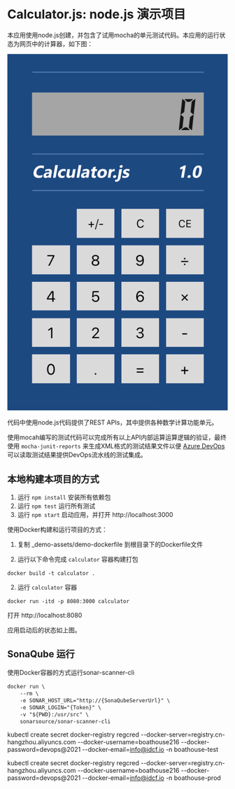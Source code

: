 # Calculator.js: node.js 演示项目

本应用使用node.js创建，并包含了试用mocha的单元测试代码。本应用的运行状态为网页中的计算器，如下图：

![](calculator-ui.png)

代码中使用node.js代码提供了REST APIs，其中提供各种数学计算功能单元。

使用mocah编写的测试代码可以完成所有以上API内部运算运算逻辑的验证，最终使用 `mocha-junit-reports` 来生成XML格式的测试结果文件以便 [Azure DevOps](https://azure.com/devops) 可以读取测试结果提供DevOps流水线的测试集成。

## 本地构建本项目的方式

1. 运行 `npm install` 安装所有依赖包
2. 运行 `npm test` 运行所有测试
3. 运行 `npm start` 启动应用，并打开 http://localhost:3000

使用Docker构建和运行项目的方式：

1. 复制 _demo-assets/demo-dockerfile 到根目录下的Dockerfile文件

2. 运行以下命令完成 `calculator` 容器构建打包

```shell
docker build -t calculator .
```

2. 运行 `calculator` 容器

```shell
docker run -itd -p 8080:3000 calculator
```

打开 http://localhost:8080 

应用启动后的状态如上图。

## SonaQube 运行

使用Docker容器的方式运行sonar-scanner-cli

```shll
docker run \
    --rm \
    -e SONAR_HOST_URL="http://{SonaQubeServerUrl}" \
    -e SONAR_LOGIN="{Token}" \
    -v "${PWD}:/usr/src" \
    sonarsource/sonar-scanner-cli
```

kubectl create secret docker-registry regcred --docker-server=registry.cn-hangzhou.aliyuncs.com --docker-username=boathouse216 --docker-password=devops@2021 --docker-email=info@idcf.io -n boathouse-test


kubectl create secret docker-registry regcred --docker-server=registry.cn-hangzhou.aliyuncs.com --docker-username=boathouse216 --docker-password=devops@2021 --docker-email=info@idcf.io -n boathouse-prod
